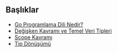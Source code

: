 ## Başlıklar

- [Go Programlama Dili Nedir?](./topics/00-go-programlama-dili-nedir.md)
- [Değişken Kavramı ve Temel Veri Tipleri](./topics/01-degisken-ve-temel-veri-tipleri.md)
- [Scope Kavramı](./topics/02-scope-kavramı.md)
- [Tip Dönüşümü](./topics/03-type-conversion.md)